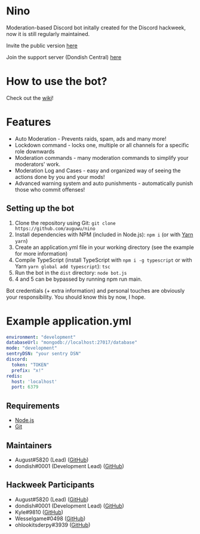 # Nino

Moderation-based Discord bot initally created for the Discord hackweek, now it is still regularly maintained.

Invite the public version [here](https://discordapp.com/oauth2/authorize?client_id=531613242473054229&scope=bot)

Join the support server (Dondish Central) [here](https://discord.gg/pEKkg9r)

# How to use the bot?

Check out the [wiki](https://github.com/auguwu/Nino/wiki)!

# Features

* Auto Moderation - Prevents raids, spam, ads and many more!
* Lockdown command - locks one, multiple or all channels for a specific role downwards
* Moderation commands - many moderation commands to simplify your moderators' work.
* Moderation Log and Cases - easy and organized way of seeing the actions done by you and your mods! 
* Advanced warning system and auto punishments - automatically punish those who commit offenses!

## Setting up the bot

1. Clone the repository using Git: ``git clone https://github.com/auguwu/nino``
2. Install dependencies with NPM (included in Node.js): ``npm i`` (or with [Yarn](https://yarnpkg.com) ``yarn``)
3. Create an application.yml file in your working directory (see the example for more information)
4. Compile TypeScript (install TypeScript with ``npm i -g typescript`` or with Yarn ``yarn global add typescript``): ``tsc``
5. Run the bot in the `dist` directory: ``node bot.js``
6. 4 and 5 can be bypassed by running npm run main.

Bot credentials (+ extra information) and personal touches are obviously your responsibility. You should know this by now, I hope.

# Example application.yml

```yaml
environment: "development"
databaseUrl: "mongodb://localhost:27017/database"
mode: "development"
sentryDSN: "your sentry DSN"
discord:
  token: "TOKEN"
  prefix: "x!"
redis:
  host: 'localhost'
  port: 6379
```

## Requirements

* [Node.js](https://nodejs.org)
* [Git](https://git-scm.com)

## Maintainers
* August#5820 (Lead) ([GitHub](https://github.com/auguwu))
* dondish#0001 (Development Lead) ([GitHub](https://github.com/dondish))

## Hackweek Participants

* August#5820 (Lead) ([GitHub](https://github.com/auguwu))
* dondish#0001 (Development Lead) ([GitHub](https://github.com/dondish))
* Kyle#9810 ([GitHub](https://github.com/dvhe))
* Wesselgame#0498 ([GitHub](https://github.com/PassTheWessel))
* ohlookitsderpy#3939 ([GitHub](https://github.com/ohlookitsderpy))

